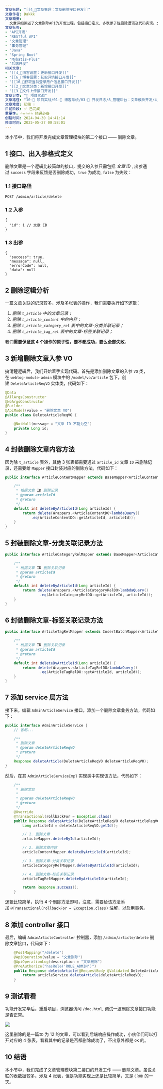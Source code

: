 ```yaml
---
文章标题: "[[4_📕文章管理：文章删除接口开发]]" 
文章作者: Dakkk
文章概要: |
  文章详细阐述了文章删除API的开发过程，包括接口定义、多表原子性删除逻辑及代码实现。文章涵盖了VO、Mapper、Service、Controller层结构，并强调使用Spring事务确保数据一致性，是典型的后端CRUD操作实践。
文章标签:
- "API开发"
- "RESTful API"
- "文章管理"
- "事务管理"
- "Java"
- "Spring Boot"
- "Mybatis-Plus"
- "后端开发"
相关文章:
- "[[4_📕博客设置：更新接口开发]]"
- "[[6_📕博客设置：获取详情接口开发]]"
- "[[16_📕获取当前登录用户信息接口开发]]"
- "[[2_📕文章分类：新增接口开发]]"
- "[[3_📕文件上传接口开发]]"
文章分类: "🚀 项目实战"
文章路径: "10-🚀 项目实战/01-📝 博客系统/03-📝 开发日志/8_管理后台：文章模块开发/4_📕文章管理：文章删除接口开发.md"
文章难度: 初级 💧
目前阶段: ✅ 已完成
重要性: ⭐⭐⭐⭐⭐ 精通必备
创建时间: 2024-04-30 14:41:14
修改时间: 2025-05-27 00:58:01
---
```



本小节中，我们将开发完成文章管理模块的第二个接口 —— 删除文章。

## 1 接口、出入参格式定义

删除文章是一个逻辑比较简单的接口，提交的入参只需包括 _文章 ID_ , 出参通过 `success` 字段来反馈是否删除成功，`true` 为成功, `false` 为失败：

### 1.1 接口路径

```
POST /admin/article/delete
```

### 1.2 入参

```
{
  "id": 1 // 文章 ID
}
```

### 1.3 出参

```
{
  "success": true,
  "message": null,
  "errorCode": null,
  "data": null
}
```

## 2 删除逻辑分析

一篇文章关联的记录较多，涉及多张表的操作，我们需要执行如下逻辑：

1. _删除 `t_article` 中的文章记录；_
2. _删除 `t_article_content` 中的内容；_
3. _删除 `t_article_category_rel` 表中的文章-分类关联记录；_
4. _删除 `t_article_tag_rel` 表中的文章-标签关联记录；_

我们**需要保证这 4 个操作的原子性，要不都成功，要么全部失败**。

## 3 新增删除文章入参 VO

搞清楚逻辑后，我们开始着手实现代码。首先是添加删除文章的入参 `VO` 类，在 `weblog-module-admin` 模块中的 `/model/vo/article` 包下，创建 `DeleteArticleReqVO` 实体类，代码如下：

```java
@Data
@AllArgsConstructor
@NoArgsConstructor
@Builder
@ApiModel(value = "删除文章 VO")
public class DeleteArticleReqVO {

    @NotNull(message = "文章 ID 不能为空")
    private Long id;
}
```

## 4 封装删除文章内容方法

因为除 `t_article` 表外，其他 3 张表都需要通过 `article_id` 文章 `ID` 来删除记录，还需要给 `Mapper` 接口封装对应的删除方法，代码如下：

```java
public interface ArticleContentMapper extends BaseMapper<ArticleContentDO> {

    /**
     * 根据文章 ID 删除记录
     * @param articleId
     * @return
     */
    default int deleteByArticleId(Long articleId) {
        return delete(Wrappers.<ArticleContentDO>lambdaQuery()
        	.eq(ArticleContentDO::getArticleId, articleId));
    }
}
```

## 5 封装删除文章-分类关联记录方法

```java
public interface ArticleCategoryRelMapper extends BaseMapper<ArticleCategoryRelDO> {

    /**
     * 根据文章 ID 删除关联记录
     * @param articleId
     * @return
     */
    default int deleteByArticleId(Long articleId) {
        return delete(Wrappers.<ArticleCategoryRelDO>lambdaQuery()
                .eq(ArticleCategoryRelDO::getArticleId, articleId));
    }
}

```

## 6 封装删除文章-标签关联记录方法

```java
public interface ArticleTagRelMapper extends InsertBatchMapper<ArticleTagRelDO> {

    /**
     * 根据文章 ID 删除关联记录
     * @param articleId
     * @return
     */
    default int deleteByArticleId(Long articleId) {
        return delete(Wrappers.<ArticleTagRelDO>lambdaQuery()
                .eq(ArticleTagRelDO::getArticleId, articleId));
    }
}
```

## 7 添加 service 层方法

接下来，编辑 `AdminArticleService` 接口，添加一个删除文章业务方法，代码如下：

```java
public interface AdminArticleService {
	// 省略...

    /**
     * 删除文章
     * @param deleteArticleReqVO
     * @return
     */
    Response deleteArticle(DeleteArticleReqVO deleteArticleReqVO);
}
```

然后，在其 `AdminArticleServiceImpl` 实现类中实现该方法，代码如下：

```java
    /**
     * 删除文章
     *
     * @param deleteArticleReqVO
     * @return
     */
    @Override
    @Transactional(rollbackFor = Exception.class)
    public Response deleteArticle(DeleteArticleReqVO deleteArticleReqVO) {
        Long articleId = deleteArticleReqVO.getId();

        // 1. 删除文章
        articleMapper.deleteById(articleId);

        // 2. 删除文章内容
        articleContentMapper.deleteByArticleId(articleId);

        // 3. 删除文章-分类关联记录
        articleCategoryRelMapper.deleteByArticleId(articleId);

        // 4. 删除文章-标签关联记录
        articleTagRelMapper.deleteByArticleId(articleId);

        return Response.success();
    }
```

逻辑比较简单，执行 4 个删除方法即可，注意，需要给该方法添加 `@Transactional(rollbackFor = Exception.class)` 注解，以启用事务。

## 8 添加 controller 接口

最后，编辑 `AdminArticleController` 控制器，添加 `/admin/article/delete` 删除文章接口，代码如下：

```java
    @PostMapping("/delete")
    @ApiOperation(value = "文章删除")
    @ApiOperationLog(description = "文章删除")
    @PreAuthorize("hasRole('ROLE_ADMIN')")
    public Response deleteArticle(@RequestBody @Validated DeleteArticleReqVO deleteArticleReqVO) {
        return articleService.deleteArticle(deleteArticleReqVO);
    }
```

## 9 测试看看

功能开发完毕后，重启项目，浏览器访问 `/doc.html`, 调试一波删除文章接口功能是否正常。

![](https://img.quanxiaoha.com/quanxiaoha/169719212561028)

这里删除的是一篇`ID` 为 12 的文章，可以看到后端响应操作成功，小伙伴们可以打开对应的 4 张表，看看其中的记录是否都删除成功了，不出意外都是 `OK` 的。
## 10 结语

本小节中，我们完成了文章管理模块第二接口的开发工作 —— 删除文章。虽说关联的表数据较多，涉及 4 张表，但是功能实现上还是比较简单，又是 `CRUD` 的一天。